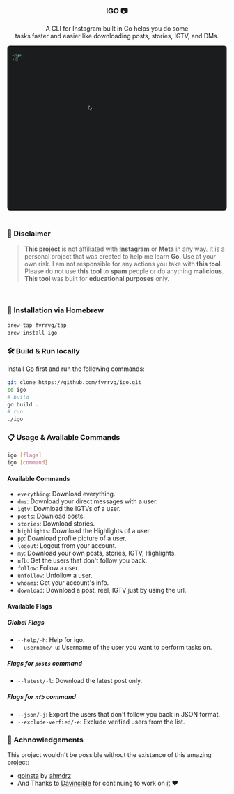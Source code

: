 <div align="center">
  <h3 align="center">IGO 📷</h3>

  <p align="center">
    A CLI for Instagram built in Go helps you do some <br> tasks faster and easier like downloading posts, stories, IGTV, and DMs.
  </p>

<img style="width: 700px" src="./.github/media/preview.gif" alt="Preview" />
</div>

<br>

### 🚨 Disclaimer

> **This project** is not affiliated with **Instagram** or **Meta** in any way. It is a personal project that was created to help me learn **Go**. Use at your own risk. I am not responsible for any actions you take with **this tool**. Please do not use **this tool** to **spam** people or do anything **malicious**. **This tool** was built for **educational purposes** only.

<br>

### 🍺 Installation via Homebrew

```sh
brew tap fvrrvg/tap
brew install igo
```

### 🛠️ Build & Run locally

Install [Go](https://golang.org/doc/install) first and run the following commands:

```sh
git clone https://github.com/fvrrvg/igo.git
cd igo
# build
go build .
# run
./igo
```

### 📋 Usage & Available Commands

```sh
igo [flags]
igo [command]
```

#### Available Commands

- `everything`: Download everything.
- `dms`: Download your direct messages with a user.
- `igtv`: Download the IGTVs of a user.
- `posts`: Download posts.
- `stories`: Download stories.
- `highlights`: Download the Highlights of a user.
- `pp`: Download profile picture of a user.
- `logout`: Logout from your account.
- `my`: Download your own posts, stories, IGTV, Highlights.
- `nfb`: Get the users that don't follow you back.
- `follow`: Follow a user.
- `unfollow`: Unfollow a user.
- `whoami`: Get your account's info.
- `download`: Download a post, reel, IGTV just by using the url.

#### Available Flags

##### Global Flags

- `--help/-h`: Help for igo.
- `--username/-u`: Username of the user you want to perform tasks on.

##### Flags for `posts` command

- `--latest/-l`: Download the latest post only.

##### Flags for `nfb` command

- `--json/-j`: Export the users that don't follow you back in JSON format.
- `--exclude-verfied/-e`: Exclude verified users from the list.

### 🙌 Achnowledgements

This project wouldn't be possible without the existance of this amazing project:

- [goinsta](https://github.com/ahmdrz/goinsta) by [ahmdrz](https://github.com/ahmdrz)
- And Thanks to [Davincible](https://github.com/Davincible/) for continuing to work on [it](https://github.com/Davincible/goinsta) ❤️

